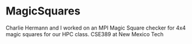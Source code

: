# MagicSquares
Charlie Hermann and I worked on an MPI Magic Square checker for 4x4 magic squares for our HPC class. CSE389 at New Mexico Tech 
